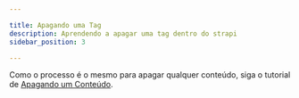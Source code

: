 ```yaml
---

title: Apagando uma Tag
description: Aprendendo a apagar uma tag dentro do strapi
sidebar_position: 3

---
```


Como o processo é o mesmo para apagar qualquer conteúdo, siga o tutorial de [Apagando um Conteúdo](/docs/strapi/iniciando-gerenciamento#apagando-um-conteúdo).
